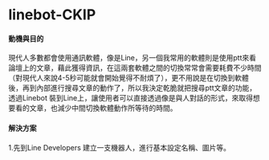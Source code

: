 # linebot-CKIP
#### 動機與目的

現代人多數都會使用通訊軟體，像是Line，另一個我常用的軟體則是使用ptt來看論壇上的文章，藉此獲得資訊，在這兩套軟體之間的切換常常會需要耗費不少時間（對現代人來說4-5秒可能就會開始覺得不耐煩了），更不用說是在切換到軟體後，再到內部進行搜尋文章的動作了，所以我決定乾脆就把搜尋ptt文章的功能，透過Linebot 裝到Line上，讓使用者可以直接透過像是與人對話的形式，來取得想要看的文章，也減少中間切換軟體動作所等待的時間。

#### 解決方案

1.先到Line Developers 建立一支機器人，進行基本設定名稱、圖片等。
